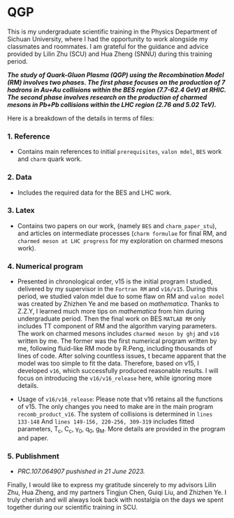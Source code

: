 # QGP
This is my undergraduate scientific training in the Physics Department of Sichuan University, where I had the opportunity to work alongside my classmates and roommates. I am grateful for the guidance and advice provided by Lilin Zhu (SCU) and Hua Zheng (SNNU) during this training period.

***The study of Quark-Gluon Plasma (QGP) using the Recombination Model (RM) involves two phases. The first phase focuses on the production of 7 hadrons in Au+Au collisions within the BES region (7.7-62.4 GeV) at RHIC. The second phase involves research on the production of charmed mesons in Pb+Pb collisions within the LHC region (2.76 and 5.02 TeV).***

Here is a breakdown of the details in terms of files:
### 1. Reference
- Contains main references to initial `prerequisites`, `valon mdel`, `BES` work and `charm` quark work.

### 2. Data
- Includes the required data for the BES and LHC work.

### 3. Latex
- Contains two papers on our work, (namely `BES` and `charm_paper_stu`), and articles on intermediate processes (`charm formulae` for final RM, and `charmed meson at LHC progress` for my exploration on charmed mesons work).

### 4. Numerical program
- Presented in chronological order, v15 is the initial program I studied, delivered by my supervisor in the `Fortran RM` and `v16/v15`. During this period, we studied valon mdel due to some flaw on RM and `valon model` was created by Zhizhen Ye and me based on *mathematica*. Thanks to Z.Z.Y, I learned much more tips on *mathematica* from him during undergraduate period. Then the final work on BES `MATLAB RM` only includes TT component of RM and the algorithm varying parameters. The work on charmed mesons includes `charmed meson by ghj` and `v16` written by me. The former was the first numerical program written by me, following fluid-like RM mode by R.Peng, including thousands of lines of code. After solving countless issues, t became apparent that the model was too simple to fit the data. Therefore, based on v15, I developed `v16`, which successfully produced reasonable results. I will focus on introducing the `v16/v16_release` here, while ignoring more details.

- Usage of `v16/v16_release`: Please note that v16 retains all the functions of v15.  The only changes you need to make are in the main program `recomb_product_v16`. The system of collisions is determined in `lines 133-148` And `lines 149-156, 220-256, 309-319` includes fitted parameters, T<sub>c</sub>, C<sub>c</sub>, &gamma;<sub>0</sub>, q<sub>0</sub>, g<sub>M</sub>. More details are provided in the program and paper.

### 5. Publishment
- *PRC.107.064907 pushished in 21 June 2023.*


Finally, I would like to express my gratitude sincerely to my advisors Lilin Zhu, Hua Zheng, and my partners Tingjun Chen, Guiqi Liu, and Zhizhen Ye. I truly cherish and will always look back with nostalgia on the days we spent together during our scientific training in SCU.
